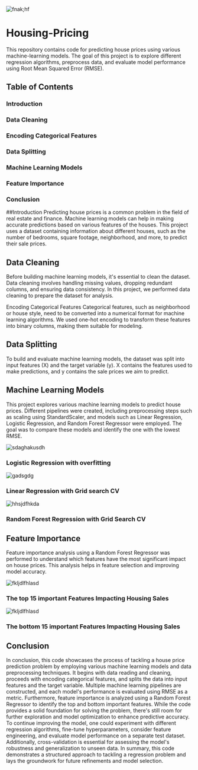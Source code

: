 
![fnak;hf](https://github.com/justinlapidus25/Housing-Pricing/assets/130884190/ca0cd798-f8c6-45db-a6aa-3e1ff2348bb2)

# Housing-Pricing
This repository contains code for predicting house prices using various machine-learning models. The goal of this project is to explore different regression algorithms, preprocess data, and evaluate model performance using Root Mean Squared Error (RMSE).

## Table of Contents
### Introduction
### Data Cleaning
### Encoding Categorical Features
### Data Splitting
### Machine Learning Models
### Feature Importance
### Conclusion

##Introduction
Predicting house prices is a common problem in the field of real estate and finance. Machine learning models can help in making accurate predictions based on various features of the houses. This project uses a dataset containing information about different houses, such as the number of bedrooms, square footage, neighborhood, and more, to predict their sale prices.

## Data Cleaning
Before building machine learning models, it's essential to clean the dataset. Data cleaning involves handling missing values, dropping redundant columns, and ensuring data consistency. In this project, we performed data cleaning to prepare the dataset for analysis.

Encoding Categorical Features
Categorical features, such as neighborhood or house style, need to be converted into a numerical format for machine learning algorithms. We used one-hot encoding to transform these features into binary columns, making them suitable for modeling.

## Data Splitting
To build and evaluate machine learning models, the dataset was split into input features (X) and the target variable (y). X contains the features used to make predictions, and y contains the sale prices we aim to predict.

## Machine Learning Models
This project explores various machine learning models to predict house prices. Different pipelines were created, including preprocessing steps such as scaling using StandardScaler, and models such as Linear Regression, Logistic Regression, and Random Forest Regressor were employed. The goal was to compare these models and identify the one with the lowest RMSE.

![sdaghakusdh](https://github.com/justinlapidus25/Housing-Pricing/assets/130884190/02486bb6-7445-4889-9550-c35be5daa9a2)
### Logistic Regression with overfitting 

![gadsgdg](https://github.com/justinlapidus25/Housing-Pricing/assets/130884190/082360ad-1956-4531-9cdd-effb7e3f57ea)

### Linear Regression with Grid search CV

![hhsjdfhkda](https://github.com/justinlapidus25/Housing-Pricing/assets/130884190/22a8dfd3-cc2c-4e2c-b8ab-644f623cfbc5)

### Random Forest Regression with Grid Search CV


## Feature Importance
Feature importance analysis using a Random Forest Regressor was performed to understand which features have the most significant impact on house prices. This analysis helps in feature selection and improving model accuracy.

![fkljdlfhlasd](https://github.com/justinlapidus25/Housing-Pricing/assets/130884190/12c06472-f520-4d6d-974b-a5c740de6bf7)

### The top 15 important Features Impacting Housing Sales

![fkljdlfhlasd](https://github.com/justinlapidus25/Housing-Pricing/assets/130884190/15c27f6e-cdfd-4487-90da-4173fc0c1a7f)

### The bottom 15 important Features Impacting Housing Sales


## Conclusion
In conclusion, this code showcases the process of tackling a house price prediction problem by employing various machine learning models and data preprocessing techniques. It begins with data reading and cleaning, proceeds with encoding categorical features, and splits the data into input features and the target variable. Multiple machine learning pipelines are constructed, and each model's performance is evaluated using RMSE as a metric. Furthermore, feature importance is analyzed using a Random Forest Regressor to identify the top and bottom important features. While the code provides a solid foundation for solving the problem, there's still room for further exploration and model optimization to enhance predictive accuracy. To continue improving the model, one could experiment with different regression algorithms, fine-tune hyperparameters, consider feature engineering, and evaluate model performance on a separate test dataset. Additionally, cross-validation is essential for assessing the model's robustness and generalization to unseen data. In summary, this code demonstrates a structured approach to tackling a regression problem and lays the groundwork for future refinements and model selection.
